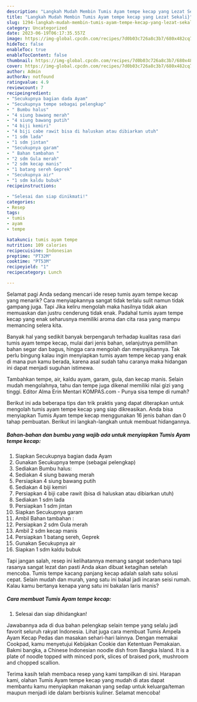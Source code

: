 ```yaml
---
description: "Langkah Mudah Membin Tumis Ayam tempe kecap yang Lezat Sekali}"
title: "Langkah Mudah Membin Tumis Ayam tempe kecap yang Lezat Sekali}"
slug: 1294-langkah-mudah-membin-tumis-ayam-tempe-kecap-yang-lezat-sekali
category: Uncategorized
date: 2023-06-19T06:17:35.557Z
image: https://img-global.cpcdn.com/recipes/7d0b03c726a8c3b7/680x482cq70/tumis-ayam-tempe-kecap-foto-resep-utama.jpg
hideToc: false
enableToc: true
enableTocContent: false
thumbnail: https://img-global.cpcdn.com/recipes/7d0b03c726a8c3b7/680x482cq70/tumis-ayam-tempe-kecap-foto-resep-utama.jpg
cover: https://img-global.cpcdn.com/recipes/7d0b03c726a8c3b7/680x482cq70/tumis-ayam-tempe-kecap-foto-resep-utama.jpg
author: Admin
authorAv: notfound
ratingvalue: 4.9
reviewcount: 7
recipeingredient:
- "Secukupnya bagian dada Ayam"
- "Secukupnya tempe sebagai pelengkap"
- " Bumbu halus"
- "4 siung bawang merah"
- "4 siung bawang putih"
- "4 biji kemiri"
- "4 biji cabe rawit bisa di haluskan atau dibiarkan utuh"
- "1 sdm lada"
- "1 sdm jintan"
- "Secukupnya garam"
- " Bahan tambahan "
- "2 sdm Gula merah"
- "2 sdm kecap manis"
- "1 batang sereh Geprek"
- "Secukupnya air"
- "1 sdm kaldu bubuk"
recipeinstructions:

- "Selesai dan siap dinikmati!"
categories:
- Resep
tags:
- tumis
- ayam
- tempe

katakunci: tumis ayam tempe 
nutrition: 109 calories
recipecuisine: Indonesian
preptime: "PT32M"
cooktime: "PT53M"
recipeyield: "1"
recipecategory: Lunch

---
```



Selamat pagi Anda sedang mencari ide resep tumis ayam tempe kecap yang menarik? Cara menyiapkannya sangat tidak terlalu sulit namun tidak gampang juga. Tapi Jika keliru mengolah maka hasilnya tidak akan memuaskan dan justru cenderung tidak enak. Padahal tumis ayam tempe kecap yang enak seharusnya memiliki aroma dan cita rasa yang mampu memancing selera kita.


Banyak hal yang sedikit banyak berpengaruh terhadap kualitas rasa dari tumis ayam tempe kecap, mulai dari jenis bahan, selanjutnya pemilihan bahan segar dan bagus, hingga cara mengolah dan menyajikannya. Tak perlu bingung kalau ingin menyiapkan tumis ayam tempe kecap yang enak di mana pun kamu berada, karena asal sudah tahu caranya maka hidangan ini dapat menjadi suguhan istimewa.

Tambahkan tempe, air, kaldu ayam, garam, gula, dan kecap manis. Selain mudah mengolahnya, tahu dan tempe juga dikenal memiliki nilai gizi yang tinggi. Editor Alma Erin Mentari KOMPAS.com - Punya sisa tempe di rumah?


Berikut ini ada beberapa tips dan trik praktis yang dapat diterapkan untuk mengolah tumis ayam tempe kecap yang siap dikreasikan. Anda bisa menyiapkan Tumis Ayam tempe kecap menggunakan 16 jenis bahan dan 0 tahap pembuatan. Berikut ini langkah-langkah untuk membuat hidangannya.

<!--inarticleads1-->

##### Bahan-bahan dan bumbu yang wajib ada untuk menyiapkan Tumis Ayam tempe kecap:

1. Siapkan Secukupnya bagian dada Ayam
1. Gunakan Secukupnya tempe (sebagai pelengkap)
1. Sediakan  Bumbu halus:
1. Sediakan 4 siung bawang merah
1. Persiapkan 4 siung bawang putih
1. Sediakan 4 biji kemiri
1. Persiapkan 4 biji cabe rawit (bisa di haluskan atau dibiarkan utuh)
1. Sediakan 1 sdm lada
1. Persiapkan 1 sdm jintan
1. Siapkan Secukupnya garam
1. Ambil  Bahan tambahan :
1. Persiapkan 2 sdm Gula merah
1. Ambil 2 sdm kecap manis
1. Persiapkan 1 batang sereh, Geprek
1. Gunakan Secukupnya air
1. Siapkan 1 sdm kaldu bubuk


Tapi jangan salah, resep ini kelihatannya memang sangat sederhana tapi rasanya sangat lezat dan pasti Anda akan dibuat ketagihan setelah mencoba. Tumis tempe kacang panjang kecap adalah salah satu solusi cepat. Selain mudah dan murah, yang satu ini bakal jadi incaran seisi rumah. Kalau kamu bertanya kenapa yang satu ini bakalan laris manis? 

<!--inarticleads2-->

##### Cara membuat Tumis Ayam tempe kecap:


1. Selesai dan siap dihidangkan!

Jawabannya ada di dua bahan pelengkap selain tempe yang selalu jadi favorit seluruh rakyat Indonesia. Lihat juga cara membuat Tumis Ampela Ayam Kecap Pedas dan masakan sehari-hari lainnya. Dengan memakai Cookpad, kamu menyetujui Kebijakan Cookie dan Ketentuan Pemakaian. Bakmi bangka, a Chinese Indonesian noodle dish from Bangka Island. It is a plate of noodle topped with minced pork, slices of braised pork, mushroom and chopped scallion. 

Terima kasih telah membaca resep yang kami tampilkan di sini. Harapan kami, olahan Tumis Ayam tempe kecap yang mudah di atas dapat membantu kamu menyiapkan makanan yang sedap untuk keluarga/teman maupun menjadi ide dalam berbisnis kuliner. Selamat mencoba!
